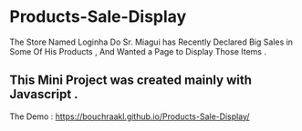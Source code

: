 # Products-Sale-Display
The Store Named Loginha Do Sr. Miagui has Recently Declared Big Sales in Some Of His Products , And Wanted a Page to Display Those Items .

## This Mini Project was created mainly with Javascript .
The Demo : https://bouchraakl.github.io/Products-Sale-Display/
